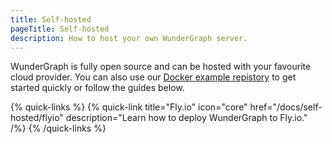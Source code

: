 ```yaml
---
title: Self-hosted
pageTitle: Self-hosted
description: How to host your own WunderGraph server.
---
```


WunderGraph is fully open source and can be hosted with your favourite cloud provider. You can also use our [Docker example repistory](https://github.com/wundergraph/docker) to get started quickly or follow the guides below.

{% quick-links %}
{% quick-link title="Fly.io" icon="core" href="/docs/self-hosted/flyio" description="Learn how to deploy WunderGraph to Fly.io." /%}
{% /quick-links %}
